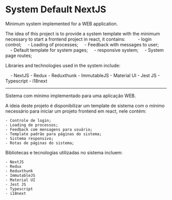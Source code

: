 # System Default NextJS

Minimum system implemented for a WEB application.

The idea of this project is to provide a system template with the minimum necessary to start a frontend project in react, it contains:
    
    - login control;
    - Loading of processes;
    - Feedback with messages to user;
    - Default template for system pages;
    - responsive system;
    - System page routes;

Libraries and technologies used in the system include:

    - NextJS
    - Redux
    - Reduxthunk
    - ImmutableJS
    - Material UI
    - Jest JS
    - Typescript
    - i18next

---------------------------------------------------------------

Sistema com mínimo implementado para uma aplicação WEB.

A ideia deste projeto é disponibilizar um template de sistema com o mínimo necessário para iniciar um projeto frontend em react, nele contém: 
    
    - Controle de login;
    - Loading de processos;
    - Feedback com mensagens para usuário;
    - Template padrão para páginas do sistema;
    - Sistema responsivo;
    - Rotas de páginas do sistema;

Bibliotecas e tecnologias utilizadas no sistema incluem:

    - NextJS
    - Redux
    - Reduxthunk
    - ImmutableJS
    - Material UI
    - Jest JS
    - Typescript
    - i18next
